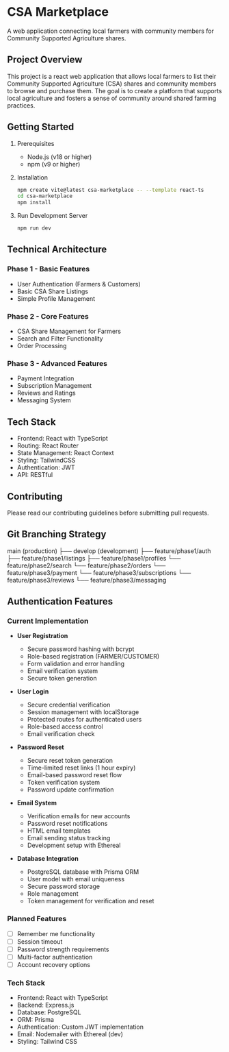 # CSA Marketplace

A web application connecting local farmers with community members for Community Supported Agriculture shares.

## Project Overview
This project is a react web application that allows local farmers to list their Community Supported Agriculture (CSA) shares and community members to browse and purchase them. The goal is to create a platform that supports local agriculture and fosters a sense of community around shared farming practices.

## Getting Started

1. Prerequisites
   - Node.js (v18 or higher)
   - npm (v9 or higher)

2. Installation
   ```bash
   npm create vite@latest csa-marketplace -- --template react-ts
   cd csa-marketplace
   npm install
   ```

3. Run Development Server
   ```bash
   npm run dev
   ```

## Technical Architecture

### Phase 1 - Basic Features
- User Authentication (Farmers & Customers)
- Basic CSA Share Listings
- Simple Profile Management

### Phase 2 - Core Features
- CSA Share Management for Farmers
- Search and Filter Functionality
- Order Processing

### Phase 3 - Advanced Features
- Payment Integration
- Subscription Management
- Reviews and Ratings
- Messaging System

## Tech Stack
- Frontend: React with TypeScript
- Routing: React Router
- State Management: React Context
- Styling: TailwindCSS
- Authentication: JWT
- API: RESTful

## Contributing
Please read our contributing guidelines before submitting pull requests.

## Git Branching Strategy

main (production)
├── develop (development)
    ├── feature/phase1/auth
    ├── feature/phase1/listings
    ├── feature/phase1/profiles
    └── feature/phase2/search
    └── feature/phase2/orders
    └── feature/phase3/payment
    └── feature/phase3/subscriptions
    └── feature/phase3/reviews
    └── feature/phase3/messaging

## Authentication Features

### Current Implementation
- **User Registration**
  - Secure password hashing with bcrypt
  - Role-based registration (FARMER/CUSTOMER)
  - Form validation and error handling
  - Email verification system
  - Secure token generation

- **User Login**
  - Secure credential verification
  - Session management with localStorage
  - Protected routes for authenticated users
  - Role-based access control
  - Email verification check

- **Password Reset**
  - Secure reset token generation
  - Time-limited reset links (1 hour expiry)
  - Email-based password reset flow
  - Token verification system
  - Password update confirmation

- **Email System**
  - Verification emails for new accounts
  - Password reset notifications
  - HTML email templates
  - Email sending status tracking
  - Development setup with Ethereal

- **Database Integration**
  - PostgreSQL database with Prisma ORM
  - User model with email uniqueness
  - Secure password storage
  - Role management
  - Token management for verification and reset

### Planned Features
- [ ] Remember me functionality
- [ ] Session timeout
- [ ] Password strength requirements
- [ ] Multi-factor authentication
- [ ] Account recovery options

### Tech Stack
- Frontend: React with TypeScript
- Backend: Express.js
- Database: PostgreSQL
- ORM: Prisma
- Authentication: Custom JWT implementation
- Email: Nodemailer with Ethereal (dev)
- Styling: Tailwind CSS